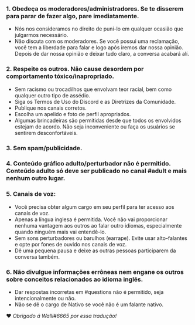 
### 1. Obedeça os moderadores/administradores. Se te disserem para parar de fazer algo, pare imediatamente.
 - Nós nos consideramos no direito de puni-lo em qualquer ocasião que julgarmos necessário.
 - Não discuta com os moderadores. Se você possui uma reclamação, você tem a liberdade para falar e logo após iremos dar nossa opinião. Depois de dar nossa opinião e deixar tudo claro, a conversa acabará alí.

### 2. Respeite os outros. Não cause desordem por comportamento tóxico/inapropriado.
 - Sem racismo ou trocadilhos que envolvam teor racial, bem como qualquer outro tipo de assédio.
 - Siga os Termos de Uso do Discord e as Diretrizes da Comunidade.
 - Publique nos canais corretos.
 - Escolha um apelido e foto de perfil apropriados.
 - Algumas brincadeiras são permitidas desde que todos os envolvidos estejam de acordo. Não seja inconveniente ou faça os usuários se sentirem desconfortáveis.

### 3. Sem spam/publicidade.

### 4. Conteúdo gráfico adulto/perturbador não é permitido. Conteúdo adulto só deve ser publicado no canal #adult e mais nenhum outro lugar.

### 5. Canais de voz:
 - Você precisa obter algum cargo em seu perfil para ter acesso aos canais de voz.
 - Apenas a língua inglesa é permitida. Você não vai proporcionar nenhuma vantagem aos outros ao falar outro idiomas, especialmente quando ninguém mais vai entendê-lo.
 - Sem sons perturbadores ou barulhos (earrape). Evite usar alto-falantes e opte por fones de ouvido nos canais de voz.
 - Dê uma pequena pausa e deixe as outras pessoas participarem da conversa também.

### 6. Não divulgue informações errôneas nem engane os outros sobre conceitos relacionados ao idioma inglês.
 - Dar respostas incorretas em #questions não é permitido, seja intencionalmente ou não. 
 - Não se dê o cargo de Nativo se você não é um falante nativo.

❤️ _Obrigado á Walli#6665 por essa tradução!_